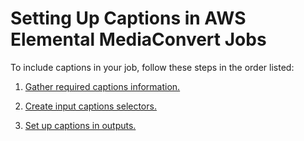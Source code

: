 # Setting Up Captions in AWS Elemental MediaConvert Jobs<a name="including-captions"></a>

To include captions in your job, follow these steps in the order listed:

1. [Gather required captions information\.](gather-required-captions-information.md)

1. [Create input captions selectors\.](create-input-caption-selectors.md)

1. [Set up captions in outputs\.](set-up-captions-in-outputs.md)